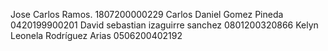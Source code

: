 Jose Carlos Ramos. 1807200000229
Carlos Daniel Gomez Pineda 0420199900201
David sebastian izaguirre sanchez 0801200320866
Kelyn Leonela Rodríguez Arias 0506200402192
